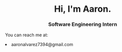 <p align="center">
</p><h1 align="center">Hi, I'm Aaron.</h1>
<h3 align="center">Software Engineering Intern</h3>

<p> You can reach me at: </p>
<li>aaronalvarez7394@gmail.com</li>
